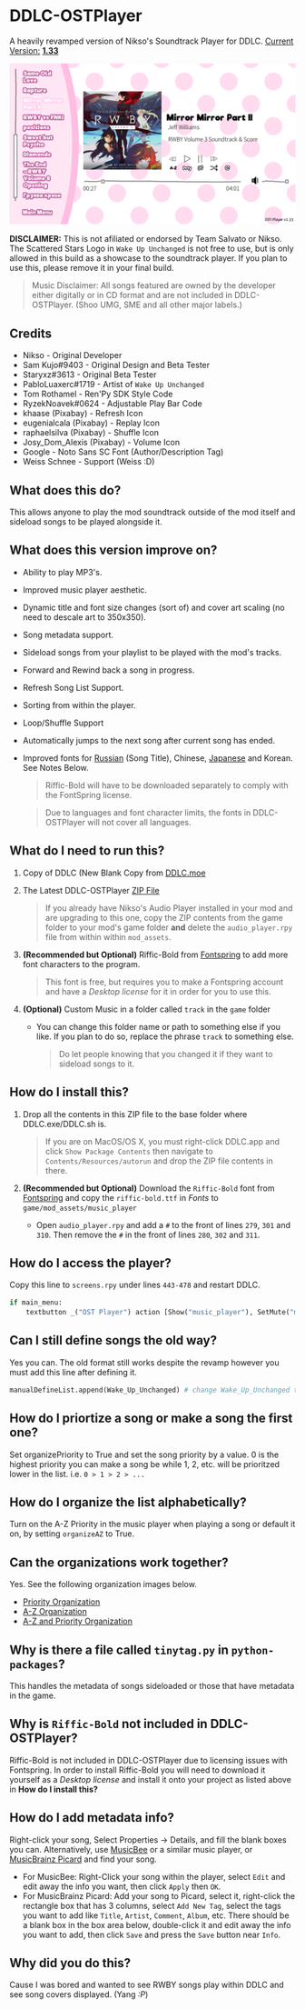 # DDLC-OSTPlayer
A heavily revamped version of Nikso's Soundtrack Player for DDLC. <u>Current Version:</u> [**1.33**](https://github.com/GanstaKingofSA/DDLC-OSTPlayer/releases/latest)

![Sample preview](assets/screenshot0016.png)

**DISCLAIMER:** This is not afiliated or endorsed by Team Salvato or Nikso. The Scattered Stars Logo in `Wake Up Unchanged` is not free to use, but is only allowed in this build as a showcase to the soundtrack player. If you plan to use this, please remove it in your final build.

> Music Disclaimer: All songs featured are owned by the developer either digitally or in CD format and are not included in DDLC-OSTPlayer. (Shoo UMG, SME and all other major labels.)

## Credits
* Nikso - Original Developer
* Sam Kujo#9403 - Original Design and Beta Tester
* Staryxz#3613 - Original Beta Tester
* PabloLuaxerc#1719 - Artist of `Wake Up Unchanged`
* Tom Rothamel - Ren'Py SDK Style Code
* RyzekNoavek#0624 - Adjustable Play Bar Code
* khaase (Pixabay) - Refresh Icon
* eugenialcala (Pixabay) - Replay Icon
* raphaelsilva (Pixabay) - Shuffle Icon
* Josy_Dom_Alexis (Pixabay) - Volume Icon
* Google - Noto Sans SC Font (Author/Description Tag)
* Weiss Schnee - Support (Weiss :D)

## What does this do?
This allows anyone to play the mod soundtrack outside of the mod itself and sideload songs to be played alongside it.

## What does this version improve on?
- Ability to play MP3's.
- Improved music player aesthetic.
- Dynamic title and font size changes (sort of) and cover art scaling (no need to descale art to 350x350).
- Song metadata support.
- Sideload songs from your playlist to be played with the mod's tracks.
- Forward and Rewind back a song in progress.
- Refresh Song List Support.
- Sorting from within the player.
- Loop/Shuffle Support
- Automatically jumps to the next song after current song has ended.
- Improved fonts for [Russian](assets/screenshot0017.png) (Song Title), Chinese, [Japanese](assets/screenshot0021.png) and Korean. See Notes Below.
  > Riffic-Bold will have to be downloaded separately to comply with the FontSpring license.
 
  > Due to languages and font character limits, the fonts in DDLC-OSTPlayer will not cover all languages. 

## What do I need to run this?
1. Copy of DDLC (New Blank Copy from [DDLC.moe](https://ddlc.moe)
2. The Latest DDLC-OSTPlayer [ZIP File](https://github.com/GanstaKingofSA/DDLC-OSTPlayer/releases/latest)
    > If you already have Nikso's Audio Player installed in your mod and are upgrading to this one, copy the ZIP contents from the game folder to your mod's game folder **and** delete the `audio_player.rpy` file from within within `mod_assets`.
3. **(Recommended but Optional)** Riffic-Bold from [Fontspring](https://www.fontspring.com/fonts/inky-type/riffic/riffic-bold) to add more font characters to the program.
    > This font is free, but requires you to make a Fontspring account and have a *Desktop license* for it in order for you to use this.

4. **(Optional)** Custom Music in a folder called `track` in the `game` folder
    * You can change this folder name or path to something else if you like. If you plan to do so, replace the phrase `track` to something else.
      > Do let people knowing that you changed it if they want to sideload songs to it.

## How do I install this?
1. Drop all the contents in this ZIP file to the base folder where DDLC.exe/DDLC.sh is.
    > If you are on MacOS/OS X, you must right-click DDLC.app and click `Show Package Contents` then navigate to `Contents/Resources/autorun` and drop the ZIP file contents in there.

2. **(Recommended but Optional)** Download the `Riffic-Bold` font from [Fontspring](https://www.fontspring.com/fonts/inky-type/riffic/riffic-bold) and copy the `riffic-bold.ttf` in *Fonts* to `game/mod_assets/music_player`
    
    - Open `audio_player.rpy` and add a `#` to the front of lines `279`, `301` and `310`. Then remove the `#` in the front of lines `280`, `302` and `311`.

## How do I access the player?
Copy this line to `screens.rpy` under lines `443-478` and restart DDLC.
```python
if main_menu:
    textbutton _("OST Player") action [Show("music_player"), SetMute("music", True), SetMute("music_player_mixer", False), SetVariable("current_soundtrack", False), If(renpy.game.preferences.mute.get("music", False), true=SetVariable("music_was_muted_before_soundtrack_player_opened", True), false=SetVariable("music_was_muted_before_soundtrack_player_opened", False)), Function(refresh_list)]
```

## Can I still define songs the old way?
Yes you can. The old format still works despite the revamp however you must add this line after defining it.
```python
manualDefineList.append(Wake_Up_Unchanged) # change Wake_Up_Unchanged to your song variable
```

## How do I priortize a song or make a song the first one?
Set organizePriority to True and set the song priority by a value. 0 is the highest priority you can make a song be while 1, 2, etc. will be prioritzed lower in the list. i.e. `0 > 1 > 2 > ...`

## How do I organize the list alphabetically?
Turn on the A-Z Priority in the music player when playing a song or default it on, by setting `organizeAZ` to True.

## Can the organizations work together?
Yes. See the following organization images below.

* [Priority Organization](assets/screenshot0023.png)
* [A-Z Organization](assets/screenshot0021.png)
* [A-Z and Priority Organization](assets/screenshot0022.png)

## Why is there a file called `tinytag.py` in `python-packages`?
This handles the metadata of songs sideloaded or those that have metadata in the game.

## Why is `Riffic-Bold` not included in DDLC-OSTPlayer?
Riffic-Bold is not included in DDLC-OSTPlayer due to licensing issues with Fontspring. In order to install Riffic-Bold you will need to download it yourself as a *Desktop license* and install it onto your project as listed above in **How do I install this?**

## How do I add metadata info?
Right-click your song, Select Properties -> Details, and fill the blank boxes you can.
Alternatively, use [MusicBee](https://www.getmusicbee.com/) or a similar music player, or [MusicBrainz Picard](https://picard.musicbrainz.org/) and find your song.
  * For MusicBee: Right-Click your song within the player, select `Edit` and edit away the info you want, then click `Apply` then `OK`.
  * For MusicBrainz Picard: Add your song to Picard, select it, right-click the rectangle box that has 3 columns, select `Add New Tag`, select the tags you want to add like `Title`, `Artist`, `Comment`, `Album`, etc. There should be a blank box in the box area below, double-click it and edit away the info you want to add, then click `Save` and press the `Save` button near `Info`.

## Why did you do this?
Cause I was bored and wanted to see RWBY songs play within DDLC and see song covers displayed. (Yang *:P*)

